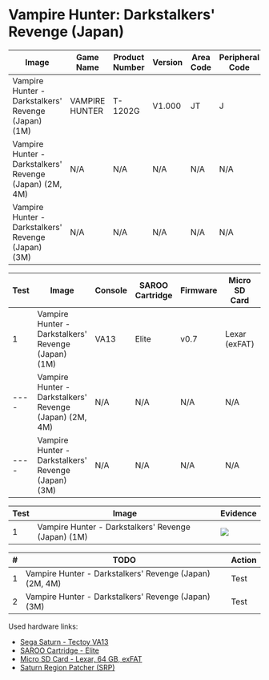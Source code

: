 # Vampire Hunter: Darkstalkers' Revenge (Japan)

| Image                                                   | Game Name      | Product Number | Version | Area Code | Peripheral Code |
| ------------------------------------------------------- | -------------- | -------------- | ------- | --------- | --------------- |
| Vampire Hunter - Darkstalkers' Revenge (Japan) (1M)     | VAMPIRE HUNTER | T-1202G        | V1.000  | JT        | J               |
| Vampire Hunter - Darkstalkers' Revenge (Japan) (2M, 4M) | N/A            | N/A            | N/A     | N/A       | N/A             |
| Vampire Hunter - Darkstalkers' Revenge (Japan) (3M)     | N/A            | N/A            | N/A     | N/A       | N/A             |

| Test | Image                                                   | Console | SAROO Cartridge | Firmware | Micro SD Card | Status     | Time Played |
| ---- | ------------------------------------------------------- | ------- | --------------- | -------- | ------------- | ---------- | ----------- |
| 1    | Vampire Hunter - Darkstalkers' Revenge (Japan) (1M)     | VA13    | Elite           | v0.7     | Lexar (exFAT) | :100:      | 37 minutes  |
| ---- | Vampire Hunter - Darkstalkers' Revenge (Japan) (2M, 4M) | N/A     | N/A             | N/A      | N/A           | :question: | N/A         |
| ---- | Vampire Hunter - Darkstalkers' Revenge (Japan) (3M)     | N/A     | N/A             | N/A      | N/A           | :question: | N/A         |

| Test | Image                                               | Evidence                                                                                         |
| ---- | --------------------------------------------------- | ------------------------------------------------------------------------------------------------ |
| 1    | Vampire Hunter - Darkstalkers' Revenge (Japan) (1M) | [![](https://img.youtube.com/vi/xQsxqfKM8vE/0.jpg)](https://www.youtube.com/watch?v=xQsxqfKM8vE) |

| #   | TODO                                                    | Action |
| --- | ------------------------------------------------------- | ------ |
| 1   | Vampire Hunter - Darkstalkers' Revenge (Japan) (2M, 4M) | Test   |
| 2   | Vampire Hunter - Darkstalkers' Revenge (Japan) (3M)     | Test   |

Used hardware links:

- [Sega Saturn - Tectoy VA13](../../../../Info/Consoles/VA13/README.md)
- [SAROO Cartridge - Elite](../../../../Info/Cartridges/GuangzhouSanStarOnlineShop/1.6/README.md)
- [Micro SD Card - Lexar, 64 GB, exFAT](../../../../Info/SdCards/Lexar/64GB/exfat/README.md)
- [Saturn Region Patcher (SRP)](https://segaxtreme.net/resources/saturn-region-patcher.81/download)
